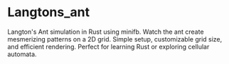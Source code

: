 # Langtons_ant
Langton's Ant simulation in Rust using minifb. Watch the ant create mesmerizing patterns on a 2D grid. Simple setup, customizable grid size, and efficient rendering. Perfect for learning Rust or exploring cellular automata.
